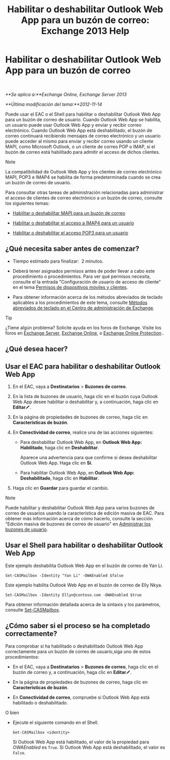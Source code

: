 ﻿---
title: 'Habilitar o deshabilitar Outlook Web App para un buzón de correo: Exchange 2013 Help'
TOCTitle: Habilitar o deshabilitar Outlook Web App para un buzón de correo
ms:assetid: abc19646-6211-4f18-a060-e347452dcc53
ms:mtpsurl: https://technet.microsoft.com/es-es/library/Bb124124(v=EXCHG.150)
ms:contentKeyID: 50556849
ms.date: 04/23/2018
mtps_version: v=EXCHG.150
ms.translationtype: HT
---

# Habilitar o deshabilitar Outlook Web App para un buzón de correo

 

_**Se aplica a:**Exchange Online, Exchange Server 2013_

_**Última modificación del tema:**2012-11-14_

Puede usar el EAC o el Shell para habilitar o deshabilitar Outlook Web App para un buzón de correo de usuario. Cuando Outlook Web App se habilita, un usuario puede usar Outlook Web App y enviar y recibir correo electrónico. Cuando Outlook Web App está deshabilitado, el buzón de correo continuará recibiendo mensajes de correo electrónico y un usuario puede acceder al mismo para enviar y recibir correo usando un cliente MAPI, como Microsoft Outlook, o un cliente de correo POP o IMAP, si el buzón de correo está habilitado para admitir el acceso de dichos clientes.


> [!NOTE]
> La compatibilidad de Outlook Web App y los clientes de correo electrónico MAPI, POP3 e IMAP4 se habilita de forma predeterminada cuando se crea un buzón de correo de usuario.



Para consultar otras tareas de administración relacionadas para administrar el acceso de clientes de correo electrónico a un buzón de correo, consulte los siguientes temas:

  - [Habilitar o deshabilitar MAPI para un buzón de correo](enable-or-disable-mapi-for-a-mailbox-exchange-online-help.md)

  - [Habilitar o deshabilitar el acceso a IMAP4 para un usuario](enable-or-disable-imap4-access-for-a-user-exchange-2013-help.md)

  - [Habilitar o deshabilitar el acceso POP3 para un usuario](enable-or-disable-pop3-access-for-a-user-exchange-2013-help.md)

## ¿Qué necesita saber antes de comenzar?

  - Tiempo estimado para finalizar:  2 minutos.

  - Deberá tener asignados permisos antes de poder llevar a cabo este procedimiento o procedimientos. Para ver qué permisos necesita, consulte el la entrada "Configuración de usuario de acceso de cliente" en el tema [Permisos de dispositivos móviles y clientes](clients-and-mobile-devices-permissions-exchange-2013-help.md).

  - Para obtener información acerca de los métodos abreviados de teclado aplicables a los procedimientos de este tema, consulte [Métodos abreviados de teclado en el Centro de administración de Exchange](keyboard-shortcuts-in-the-exchange-admin-center-exchange-online-protection-help.md).


> [!TIP]
> ¿Tiene algún problema? Solicite ayuda en los foros de Exchange. Visite los foros en <A href="https://go.microsoft.com/fwlink/p/?linkid=60612">Exchange Server</A>, <A href="https://go.microsoft.com/fwlink/p/?linkid=267542">Exchange Online</A>, o <A href="https://go.microsoft.com/fwlink/p/?linkid=285351">Exchange Online Protection</A>..



## ¿Qué desea hacer?

## Usar el EAC para habilitar o deshabilitar Outlook Web App

1.  En el EAC, vaya a **Destinatarios** \> **Buzones de correo**.

2.  En la lista de buzones de usuario, haga clic en el buzón cuya Outlook Web App desee habilitar o deshabilitar y, a continuación, haga clic en **Editar**![Icono Editar](images/Bb124582.6f53ccb2-1f13-4c02-bea0-30690e6ea71d(EXCHG.150).gif "Icono Editar").

3.  En la página de propiedades de buzones de correo, haga clic en **Características de buzón**.

4.  En **Conectividad de correo**, realice una de las acciones siguientes:
    
      - Para deshabilitar Outlook Web App, en **Outlook Web App: Habilitado**, haga clic en **Deshabilitar**.
        
        Aparece una advertencia para que confirme si desea deshabilitar Outlook Web App. Haga clic en **Sí**.
    
      - Para habilitar Outlook Web App, en **Outlook Web App: Deshabilitado**, haga clic en **Habilitar**.

5.  Haga clic en **Guardar** para guardar el cambio.


> [!NOTE]
> Puede habilitar y deshabilitar Outlook Web App para varios buzones de correo de usuarios usando la característica de edición masiva de EAC. Para obtener más información acerca de cómo hacerlo, consulte la sección "Edición masiva de buzones de correo de usuario" en <A href="manage-user-mailboxes-exchange-2013-help.md">Administrar los buzones de usuario</A>.



## Usar el Shell para habilitar o deshabilitar Outlook Web App

Este ejemplo deshabilita Outlook Web App en el buzón de correo de Yan Li.

    Set-CASMailbox -Identity "Yan Li" -OWAEnabled $false

Este ejemplo habilita Outlook Web App en el buzón de correo de Elly Nkya.

    Set-CASMailbox -Identity Ellyn@contoso.com -OWAEnabled $true

Para obtener información detallada acerca de la sintaxis y los parámetros, consulte [Set-CASMailbox](https://technet.microsoft.com/es-es/library/bb125264\(v=exchg.150\)).

## ¿Cómo saber si el proceso se ha completado correctamente?

Para comprobar si ha habilitado o deshabilitado Outlook Web App correctamente para un buzón de correo de usuario,siga uno de estos procedimientos:

  - En el EAC, vaya a **Destinatarios** \> **Buzones de correo**, haga clic en el buzón de correo y, a continuación, haga clic en **Editar**![Icono Editar](images/Bb124582.6f53ccb2-1f13-4c02-bea0-30690e6ea71d(EXCHG.150).gif "Icono Editar").

  - En la página de propiedades de buzones de correo, haga clic en **Características de buzón**.

  - En **Conectividad de correo**, compruebe si Outlook Web App está habilitado o deshabilitado.

O bien

  - Ejecute el siguiente comando en el Shell.
    
        Get-CASMailbox <identity>
    
    Si Outlook Web App está habilitado, el valor de la propiedad para *OWAEnabled* es `True`. Si Outlook Web App está deshabilitado, el valor es `False`.

